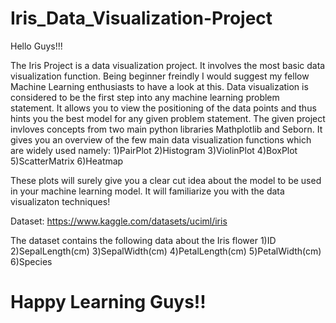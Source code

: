 # Iris_Data_Visualization-Project

Hello Guys!!!

The Iris Project is a data visualization project. It involves the most basic data visualization function. Being beginner freindly I would suggest my fellow Machine Learning enthusiasts to have a look at this. Data visualization is considered to be the first step into any machine learning problem statement. It allows you to view the positioning of the data points and thus hints you the best model for any given problem statement. The given project invloves concepts from two main python libraries Mathplotlib and Seborn. It gives you an overview of the few main data visualization functions which are widely used namely: 1)PairPlot 2)Histogram 3)ViolinPlot 4)BoxPlot 5)ScatterMatrix 6)Heatmap

These plots will surely give you a clear cut idea about the model to be used in your machine learning model. It will familiarize you with the data visualizaton techniques!

Dataset: https://www.kaggle.com/datasets/uciml/iris

The dataset contains the following data about the Iris flower 1)ID 2)SepalLength(cm) 3)SepalWidth(cm) 4)PetalLength(cm) 5)PetalWidth(cm) 6)Species

# Happy Learning Guys!!
